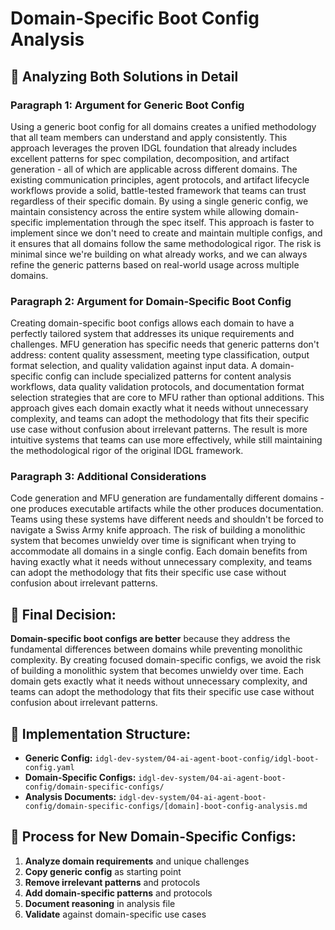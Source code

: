 # Domain-Specific Boot Config Analysis

## 🤔 **Analyzing Both Solutions in Detail**

### **Paragraph 1: Argument for Generic Boot Config**
Using a generic boot config for all domains creates a unified methodology that all team members can understand and apply consistently. This approach leverages the proven IDGL foundation that already includes excellent patterns for spec compilation, decomposition, and artifact generation - all of which are applicable across different domains. The existing communication principles, agent protocols, and artifact lifecycle workflows provide a solid, battle-tested framework that teams can trust regardless of their specific domain. By using a single generic config, we maintain consistency across the entire system while allowing domain-specific implementation through the spec itself. This approach is faster to implement since we don't need to create and maintain multiple configs, and it ensures that all domains follow the same methodological rigor. The risk is minimal since we're building on what already works, and we can always refine the generic patterns based on real-world usage across multiple domains.

### **Paragraph 2: Argument for Domain-Specific Boot Config**
Creating domain-specific boot configs allows each domain to have a perfectly tailored system that addresses its unique requirements and challenges. MFU generation has specific needs that generic patterns don't address: content quality assessment, meeting type classification, output format selection, and quality validation against input data. A domain-specific config can include specialized patterns for content analysis workflows, data quality validation protocols, and documentation format selection strategies that are core to MFU rather than optional additions. This approach gives each domain exactly what it needs without unnecessary complexity, and teams can adopt the methodology that fits their specific use case without confusion about irrelevant patterns. The result is more intuitive systems that teams can use more effectively, while still maintaining the methodological rigor of the original IDGL framework.

### **Paragraph 3: Additional Considerations**
Code generation and MFU generation are fundamentally different domains - one produces executable artifacts while the other produces documentation. Teams using these systems have different needs and shouldn't be forced to navigate a Swiss Army knife approach. The risk of building a monolithic system that becomes unwieldy over time is significant when trying to accommodate all domains in a single config. Each domain benefits from having exactly what it needs without unnecessary complexity, and teams can adopt the methodology that fits their specific use case without confusion about irrelevant patterns.

## 🎯 **Final Decision:**

**Domain-specific boot configs are better** because they address the fundamental differences between domains while preventing monolithic complexity. By creating focused domain-specific configs, we avoid the risk of building a monolithic system that becomes unwieldy over time. Each domain gets exactly what it needs without unnecessary complexity, and teams can adopt the methodology that fits their specific use case without confusion about irrelevant patterns.

## 📁 **Implementation Structure:**

- **Generic Config:** `idgl-dev-system/04-ai-agent-boot-config/idgl-boot-config.yaml`
- **Domain-Specific Configs:** `idgl-dev-system/04-ai-agent-boot-config/domain-specific-configs/`
- **Analysis Documents:** `idgl-dev-system/04-ai-agent-boot-config/domain-specific-configs/[domain]-boot-config-analysis.md`

## 🔄 **Process for New Domain-Specific Configs:**

1. **Analyze domain requirements** and unique challenges
2. **Copy generic config** as starting point
3. **Remove irrelevant patterns** and protocols
4. **Add domain-specific patterns** and protocols
5. **Document reasoning** in analysis file
6. **Validate** against domain-specific use cases
